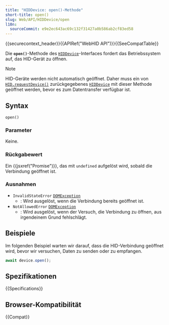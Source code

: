 ```yaml
---
title: "HIDDevice: open()-Methode"
short-title: open()
slug: Web/API/HIDDevice/open
l10n:
  sourceCommit: e9e2ec643ac69c132f31427a0b586ab2cf83ed58
---
```


{{securecontext_header}}{{APIRef("WebHID API")}}{{SeeCompatTable}}

Die **`open()`**-Methode des [`HIDDevice`](/de/docs/Web/API/HIDDevice)-Interfaces fordert das Betriebssystem auf, das HID-Gerät zu öffnen.

> [!NOTE]
> HID-Geräte werden nicht automatisch geöffnet. Daher muss ein von [`HID.requestDevice()`](/de/docs/Web/API/HID/requestDevice) zurückgegebenes [`HIDDevice`](/de/docs/Web/API/HIDDevice) mit dieser Methode geöffnet werden, bevor es zum Datentransfer verfügbar ist.

## Syntax

```js-nolint
open()
```

### Parameter

Keine.

### Rückgabewert

Ein {{jsxref("Promise")}}, das mit `undefined` aufgelöst wird, sobald die Verbindung geöffnet ist.

### Ausnahmen

- `InvalidStateError` [`DOMException`](/de/docs/Web/API/DOMException)
  - : Wird ausgelöst, wenn die Verbindung bereits geöffnet ist.
- `NotAllowedError` [`DOMException`](/de/docs/Web/API/DOMException)
  - : Wird ausgelöst, wenn der Versuch, die Verbindung zu öffnen, aus irgendeinem Grund fehlschlägt.

## Beispiele

Im folgenden Beispiel warten wir darauf, dass die HID-Verbindung geöffnet wird, bevor wir versuchen, Daten zu senden oder zu empfangen.

```js
await device.open();
```

## Spezifikationen

{{Specifications}}

## Browser-Kompatibilität

{{Compat}}
